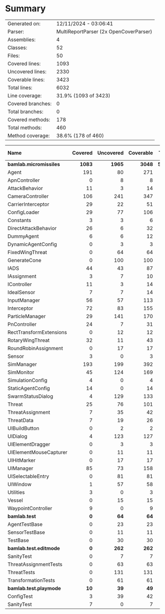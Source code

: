 ﻿# Summary
|||
|:---|:---|
| Generated on: | 12/11/2024 - 03:06:41 |
| Parser: | MultiReportParser (2x OpenCoverParser) |
| Assemblies: | 4 |
| Classes: | 52 |
| Files: | 50 |
| Covered lines: | 1093 |
| Uncovered lines: | 2330 |
| Coverable lines: | 3423 |
| Total lines: | 6032 |
| Line coverage: | 31.9% (1093 of 3423) |
| Covered branches: | 0 |
| Total branches: | 0 |
| Covered methods: | 178 |
| Total methods: | 460 |
| Method coverage: | 38.6% (178 of 460) |

|**Name**|**Covered**|**Uncovered**|**Coverable**|**Total**|**Line coverage**|**Covered**|**Total**|**Branch coverage**|**Covered**|**Total**|**Method coverage**|
|:---|---:|---:|---:|---:|---:|---:|---:|---:|---:|---:|---:|
|**bamlab.micromissiles**|**1083**|**1965**|**3048**|**5863**|**35.5%**|**0**|**0**|****|**176**|**427**|**41.2%**|
|Agent|191|80|271|481|70.4%|0|0||32|45|71.1%|
|ApnController|0|8|8|20|0%|0|0||0|2|0%|
|AttackBehavior|11|3|14|51|78.5%|0|0||2|3|66.6%|
|CameraController|106|241|347|643|30.5%|0|0||13|36|36.1%|
|CarrierInterceptor|29|22|51|80|56.8%|0|0||5|7|71.4%|
|ConfigLoader|29|77|106|153|27.3%|0|0||4|13|30.7%|
|Constants|3|3|6|17|50%|0|0||1|2|50%|
|DirectAttackBehavior|26|6|32|74|81.2%|0|0||2|2|100%|
|DummyAgent|6|6|12|481|50%|0|0||2|5|40%|
|DynamicAgentConfig|0|3|3|132|0%|0|0||0|1|0%|
|FixedWingThreat|0|64|64|117|0%|0|0||0|9|0%|
|GenerateCone|0|100|100|144|0%|0|0||0|9|0%|
|IADS|44|43|87|143|50.5%|0|0||10|17|58.8%|
|IAssignment|3|7|10|40|30%|0|0||1|3|33.3%|
|IController|11|3|14|30|78.5%|0|0||3|4|75%|
|IdealSensor|7|7|14|25|50%|0|0||1|2|50%|
|InputManager|56|57|113|156|49.5%|0|0||11|11|100%|
|Interceptor|72|83|155|238|46.4%|0|0||9|17|52.9%|
|ParticleManager|29|141|170|245|17%|0|0||8|24|33.3%|
|PnController|24|7|31|61|77.4%|0|0||2|2|100%|
|RectTransformExtensions|0|12|12|18|0%|0|0||0|4|0%|
|RotaryWingThreat|32|11|43|76|74.4%|0|0||5|8|62.5%|
|RoundRobinAssignment|0|17|17|45|0%|0|0||0|2|0%|
|Sensor|3|0|3|29|100%|0|0||1|1|100%|
|SimManager|193|199|392|614|49.2%|0|0||22|47|46.8%|
|SimMonitor|45|124|169|255|26.6%|0|0||8|20|40%|
|SimulationConfig|4|0|4|132|100%|0|0||1|1|100%|
|StaticAgentConfig|14|0|14|63|100%|0|0||5|5|100%|
|SwarmStatusDialog|4|129|133|167|3%|0|0||1|16|6.2%|
|Threat|25|76|101|182|24.7%|0|0||6|10|60%|
|ThreatAssignment|7|35|42|80|16.6%|0|0||1|5|20%|
|ThreatData|7|19|26|49|26.9%|0|0||1|5|20%|
|UIBuildButton|0|2|2|11|0%|0|0||0|2|0%|
|UIDialog|4|123|127|217|3.1%|0|0||1|18|5.5%|
|UIElementDragger|0|3|3|12|0%|0|0||0|1|0%|
|UIElementMouseCapturer|0|11|11|20|0%|0|0||0|3|0%|
|UIHitMarker|0|17|17|29|0%|0|0||0|4|0%|
|UIManager|85|73|158|237|53.7%|0|0||14|29|48.2%|
|UISelectableEntry|0|81|81|138|0%|0|0||0|15|0%|
|UIWindow|1|57|58|100|1.7%|0|0||1|9|11.1%|
|Utilities|3|0|3|9|100%|0|0||1|1|100%|
|Vessel|0|15|15|27|0%|0|0||0|5|0%|
|WaypointController|9|0|9|22|100%|0|0||2|2|100%|
|**bamlab.test**|**0**|**64**|**64**|**111**|**0%**|**0**|**0**|****|**0**|**12**|**0%**|
|AgentTestBase|0|23|23|41|0%|0|0||0|4|0%|
|SensorTestBase|0|11|11|26|0%|0|0||0|2|0%|
|TestBase|0|30|30|44|0%|0|0||0|6|0%|
|**bamlab.test.editmode**|**0**|**262**|**262**|**574**|**0%**|**0**|**0**|****|**0**|**18**|**0%**|
|SanityTest|0|7|7|22|0%|0|0||0|2|0%|
|ThreatAssignmentTests|0|63|63|141|0%|0|0||0|2|0%|
|ThreatTests|0|131|131|310|0%|0|0||0|11|0%|
|TransformationTests|0|61|61|101|0%|0|0||0|3|0%|
|**bamlab.test.playmode**|**10**|**39**|**49**|**97**|**20.4%**|**0**|**0**|****|**2**|**3**|**66.6%**|
|ConfigTest|3|39|42|73|7.1%|0|0||1|2|50%|
|SanityTest|7|0|7|24|100%|0|0||1|1|100%|
